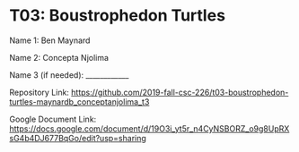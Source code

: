 # T03: Boustrophedon Turtles

Name 1: Ben Maynard

Name 2: Concepta Njolima

Name 3 (if needed): ____________

Repository Link: https://github.com/2019-fall-csc-226/t03-boustrophedon-turtles-maynardb_conceptanjolima_t3

Google Document Link: https://docs.google.com/document/d/19O3i_yt5r_n4CyNSBORZ_o9g8UpRXsG4b4DJ677BqGo/edit?usp=sharing
